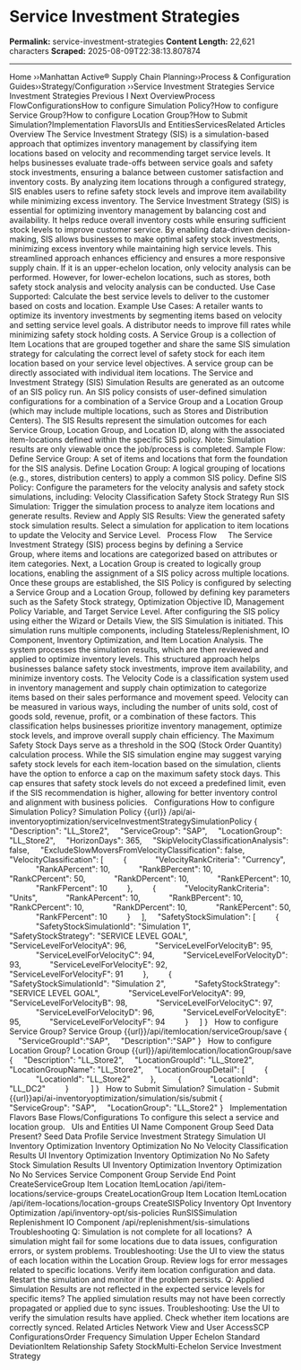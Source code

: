 # Service Investment Strategies

**Permalink:** service-investment-strategies
**Content Length:** 22,621 characters
**Scraped:** 2025-08-09T22:38:13.807874

---

Home &rsaquo;&rsaquo;Manhattan Active® Supply Chain Planning&rsaquo;&rsaquo;Process &amp; Configuration Guides&rsaquo;&rsaquo;Strategy/Configuration ››Service Investment Strategies Service Investment Strategies Previous&nbsp;I&nbsp;Next OverviewProcess FlowConfigurationsHow to configure Simulation Policy?How to configure Service Group?How to configure Location Group?How to Submit Simulation?Implementation FlavorsUls and EntitiesServicesRelated Articles Overview The Service Investment Strategy (SIS) is a simulation-based approach that optimizes inventory management by classifying item locations based on velocity and recommending target service levels. It helps businesses evaluate trade-offs between service goals and safety stock investments, ensuring a balance between customer satisfaction and inventory costs. By analyzing item locations through a configured strategy, SIS enables users to refine safety stock levels and improve item availability while minimizing excess inventory. The Service Investment Strategy (SIS) is essential for optimizing inventory management by balancing cost and availability. It helps reduce overall inventory costs while ensuring sufficient stock levels to improve customer service. By enabling data-driven decision-making, SIS allows businesses to make optimal safety stock investments, minimizing excess inventory while maintaining high service levels. This streamlined approach enhances efficiency and ensures a more responsive supply chain. If it is an upper-echelon location, only velocity analysis can be performed. However, for lower-echelon locations, such as stores, both safety stock analysis and velocity analysis can be conducted. Use Case Supported: Calculate the best service levels to deliver to the customer based on costs and location. Example Use Cases: A retailer wants to optimize its inventory investments by segmenting items based on velocity and setting service level goals. A distributor needs to improve fill rates while minimizing safety stock holding costs. A Service Group is a collection of Item Locations that are grouped together and share the same SIS simulation strategy for calculating the correct level of safety stock for each item location based on your service level objectives. A service group can be directly associated with individual item locations. The Service and Investment Strategy (SIS) Simulation Results are generated as an outcome of an SIS policy run. An SIS policy consists of user-defined simulation configurations for a combination of a Service Group and a Location Group (which may include multiple locations, such as Stores and Distribution Centers). The SIS Results represent the simulation outcomes for each Service Group, Location Group, and Location ID, along with the associated item-locations defined within the specific SIS policy. Note: Simulation results are only viewable once the job/process is completed. Sample Flow: Define Service Group: A set of items and locations that form the foundation for the SIS analysis. Define Location Group: A logical grouping of locations (e.g., stores, distribution centers) to apply a common SIS policy. Define SIS Policy: Configure the parameters for the velocity analysis and safety stock simulations, including: Velocity Classification Safety Stock Strategy Run SIS Simulation: Trigger the simulation process to analyze item locations and generate results. Review and Apply SIS Results: View the generated safety stock simulation results. Select a simulation for application to item locations to update the Velocity and Service Level. &nbsp; Process Flow &nbsp; &nbsp; The Service Investment Strategy (SIS) process begins by defining a Service Group,&nbsp;where items and locations are categorized based on attributes or item categories. Next, a Location Group is created to logically group locations, enabling the assignment of a SIS policy across multiple locations. Once these groups are established, the SIS Policy&nbsp;is configured by selecting a Service Group and a Location Group, followed by defining key parameters such as the&nbsp;Safety Stock strategy, Optimization Objective ID, Management Policy Variable, and Target Service Level. After configuring the SIS policy using either the Wizard or Details View,&nbsp;the SIS Simulation&nbsp;is initiated. This simulation runs multiple components, including Stateless/Replenishment, IO Component, Inventory Optimization, and Item Location Analysis. The system processes the simulation results, which are then reviewed and applied to optimize inventory levels. This structured approach helps businesses balance safety stock investments, improve item availability, and minimize inventory costs. The Velocity Code is a classification system used in inventory management and supply chain optimization to categorize items&nbsp;based on their sales performance and movement speed. Velocity&nbsp;can be measured in various ways, including the number of units sold, cost of goods sold, revenue, profit, or a combination of these factors. This classification helps businesses prioritize inventory management, optimize stock levels, and improve overall supply chain efficiency. The Maximum Safety Stock Days serve as a threshold in the SOQ (Stock Order Quantity) calculation process. While the SIS simulation engine may suggest varying safety stock levels for each item-location based on the simulation, clients have the option to enforce a cap on the maximum safety stock days. This cap ensures that safety stock levels do not exceed a predefined limit, even if the SIS recommendation is higher, allowing for better inventory control and alignment with business policies. &nbsp; Configurations How to configure Simulation Policy? Simulation Policy {{url}} /api/ai-inventoryoptimization/serviceInvestmentStrategySimulationPolicy { &nbsp;&nbsp;&nbsp; &quot;Description&quot;: &quot;LL_Store2&quot;, &nbsp;&nbsp;&nbsp; &quot;ServiceGroup&quot;: &quot;SAP&quot;, &nbsp;&nbsp;&nbsp; &quot;LocationGroup&quot;: &quot;LL_Store2&quot;, &nbsp;&nbsp;&nbsp; &quot;HorizonDays&quot;: 365, &nbsp;&nbsp;&nbsp; &quot;SkipVelocityClassificationAnalysis&quot;: false, &nbsp;&nbsp;&nbsp; &quot;ExcludeSlowMoversFromVelocityClassification&quot;: false, &nbsp;&nbsp;&nbsp; &quot;VelocityClassification&quot;: [ &nbsp;&nbsp;&nbsp;&nbsp;&nbsp;&nbsp;&nbsp; { &nbsp;&nbsp;&nbsp;&nbsp;&nbsp;&nbsp;&nbsp;&nbsp;&nbsp;&nbsp;&nbsp; &quot;VelocityRankCriteria&quot;: &quot;Currency&quot;, &nbsp;&nbsp;&nbsp;&nbsp;&nbsp;&nbsp;&nbsp;&nbsp;&nbsp;&nbsp;&nbsp; &quot;RankAPercent&quot;: 10, &nbsp;&nbsp;&nbsp;&nbsp;&nbsp;&nbsp;&nbsp;&nbsp;&nbsp;&nbsp;&nbsp; &quot;RankBPercent&quot;: 10, &nbsp;&nbsp;&nbsp;&nbsp;&nbsp;&nbsp;&nbsp;&nbsp;&nbsp;&nbsp;&nbsp; &quot;RankCPercent&quot;: 50, &nbsp;&nbsp;&nbsp;&nbsp;&nbsp;&nbsp;&nbsp;&nbsp;&nbsp;&nbsp;&nbsp; &quot;RankDPercent&quot;: 10, &nbsp;&nbsp;&nbsp;&nbsp;&nbsp;&nbsp;&nbsp;&nbsp;&nbsp;&nbsp;&nbsp; &quot;RankEPercent&quot;: 10, &nbsp;&nbsp;&nbsp;&nbsp;&nbsp;&nbsp;&nbsp;&nbsp;&nbsp;&nbsp;&nbsp; &quot;RankFPercent&quot;: 10 &nbsp;&nbsp;&nbsp;&nbsp;&nbsp;&nbsp;&nbsp; }, &nbsp;&nbsp;&nbsp;&nbsp;&nbsp;&nbsp;&nbsp; { &nbsp;&nbsp;&nbsp;&nbsp;&nbsp;&nbsp;&nbsp;&nbsp;&nbsp;&nbsp;&nbsp; &quot;VelocityRankCriteria&quot;: &quot;Units&quot;, &nbsp;&nbsp;&nbsp;&nbsp;&nbsp;&nbsp;&nbsp;&nbsp;&nbsp;&nbsp;&nbsp; &quot;RankAPercent&quot;: 10, &nbsp;&nbsp;&nbsp;&nbsp;&nbsp;&nbsp;&nbsp;&nbsp;&nbsp;&nbsp;&nbsp; &quot;RankBPercent&quot;: 10, &nbsp;&nbsp;&nbsp;&nbsp;&nbsp;&nbsp;&nbsp;&nbsp;&nbsp;&nbsp;&nbsp; &quot;RankCPercent&quot;: 10, &nbsp;&nbsp;&nbsp;&nbsp;&nbsp;&nbsp;&nbsp;&nbsp;&nbsp;&nbsp;&nbsp; &quot;RankDPercent&quot;: 10, &nbsp;&nbsp;&nbsp;&nbsp;&nbsp;&nbsp;&nbsp;&nbsp;&nbsp;&nbsp;&nbsp; &quot;RankEPercent&quot;: 50, &nbsp;&nbsp;&nbsp;&nbsp;&nbsp;&nbsp;&nbsp;&nbsp;&nbsp;&nbsp;&nbsp; &quot;RankFPercent&quot;: 10 &nbsp;&nbsp;&nbsp;&nbsp;&nbsp;&nbsp;&nbsp; } &nbsp;&nbsp;&nbsp; ], &nbsp;&nbsp;&nbsp; &quot;SafetyStockSimulation&quot;: [ &nbsp;&nbsp;&nbsp;&nbsp;&nbsp;&nbsp;&nbsp; { &nbsp;&nbsp;&nbsp;&nbsp;&nbsp;&nbsp;&nbsp;&nbsp;&nbsp;&nbsp;&nbsp; &quot;SafetyStockSimulationId&quot;: &quot;Simulation 1&quot;, &nbsp;&nbsp;&nbsp;&nbsp;&nbsp;&nbsp;&nbsp;&nbsp;&nbsp;&nbsp;&nbsp; &quot;SafetyStockStrategy&quot;: &quot;SERVICE LEVEL GOAL&quot;, &nbsp;&nbsp;&nbsp;&nbsp;&nbsp;&nbsp;&nbsp;&nbsp;&nbsp;&nbsp;&nbsp; &quot;ServiceLevelForVelocityA&quot;: 96, &nbsp;&nbsp;&nbsp;&nbsp;&nbsp;&nbsp;&nbsp;&nbsp;&nbsp;&nbsp;&nbsp; &quot;ServiceLevelForVelocityB&quot;: 95, &nbsp;&nbsp;&nbsp;&nbsp;&nbsp;&nbsp;&nbsp;&nbsp;&nbsp;&nbsp;&nbsp; &quot;ServiceLevelForVelocityC&quot;: 94, &nbsp;&nbsp;&nbsp;&nbsp;&nbsp;&nbsp;&nbsp;&nbsp;&nbsp;&nbsp;&nbsp; &quot;ServiceLevelForVelocityD&quot;: 93, &nbsp;&nbsp;&nbsp;&nbsp;&nbsp;&nbsp;&nbsp;&nbsp;&nbsp;&nbsp;&nbsp; &quot;ServiceLevelForVelocityE&quot;: 92, &nbsp;&nbsp;&nbsp;&nbsp;&nbsp;&nbsp;&nbsp;&nbsp;&nbsp;&nbsp;&nbsp; &quot;ServiceLevelForVelocityF&quot;: 91 &nbsp;&nbsp;&nbsp;&nbsp;&nbsp;&nbsp;&nbsp; }, &nbsp;&nbsp;&nbsp;&nbsp;&nbsp;&nbsp;&nbsp; { &nbsp;&nbsp;&nbsp;&nbsp;&nbsp;&nbsp;&nbsp;&nbsp;&nbsp;&nbsp;&nbsp; &quot;SafetyStockSimulationId&quot;: &quot;Simulation 2&quot;, &nbsp;&nbsp;&nbsp;&nbsp;&nbsp;&nbsp;&nbsp;&nbsp;&nbsp;&nbsp;&nbsp; &quot;SafetyStockStrategy&quot;: &quot;SERVICE LEVEL GOAL&quot;, &nbsp;&nbsp;&nbsp;&nbsp;&nbsp;&nbsp;&nbsp;&nbsp;&nbsp;&nbsp;&nbsp; &quot;ServiceLevelForVelocityA&quot;: 99, &nbsp;&nbsp;&nbsp;&nbsp;&nbsp;&nbsp;&nbsp;&nbsp;&nbsp;&nbsp;&nbsp; &quot;ServiceLevelForVelocityB&quot;: 98, &nbsp;&nbsp;&nbsp;&nbsp;&nbsp;&nbsp;&nbsp;&nbsp;&nbsp;&nbsp;&nbsp; &quot;ServiceLevelForVelocityC&quot;: 97, &nbsp;&nbsp;&nbsp;&nbsp;&nbsp;&nbsp;&nbsp;&nbsp;&nbsp;&nbsp;&nbsp; &quot;ServiceLevelForVelocityD&quot;: 96, &nbsp;&nbsp;&nbsp;&nbsp;&nbsp;&nbsp;&nbsp;&nbsp;&nbsp;&nbsp;&nbsp; &quot;ServiceLevelForVelocityE&quot;: 95, &nbsp;&nbsp;&nbsp;&nbsp;&nbsp;&nbsp;&nbsp;&nbsp;&nbsp;&nbsp;&nbsp; &quot;ServiceLevelForVelocityF&quot;: 94 &nbsp;&nbsp;&nbsp;&nbsp;&nbsp;&nbsp;&nbsp; } &nbsp;&nbsp;&nbsp; ] } &nbsp; How to configure Service Group? Service Group {{url}}/api/itemlocation/serviceGroup/save { &nbsp;&nbsp;&nbsp; &quot;ServiceGroupId&quot;:&quot;SAP&quot;, &nbsp;&nbsp;&nbsp; &quot;Description&quot;:&quot;SAP&quot; } &nbsp; How to configure Location Group? Location Group {{url}}/api/itemlocation/locationGroup/save { &nbsp;&nbsp;&nbsp; &quot;Description&quot;: &quot;LL_Store2&quot;, &nbsp;&nbsp;&nbsp; &quot;LocationGroupId&quot;: &quot;LL_Store2&quot;, &nbsp;&nbsp;&nbsp; &quot;LocationGroupName&quot;: &quot;LL_Store2&quot;, &nbsp;&nbsp;&nbsp; &quot;LocationGroupDetail&quot;: [ &nbsp;&nbsp;&nbsp;&nbsp;&nbsp;&nbsp;&nbsp; { &nbsp;&nbsp;&nbsp;&nbsp;&nbsp;&nbsp;&nbsp;&nbsp;&nbsp;&nbsp;&nbsp; &quot;LocationId&quot;: &quot;LL_Store2&quot; &nbsp;&nbsp;&nbsp;&nbsp;&nbsp;&nbsp;&nbsp; }, &nbsp;&nbsp;&nbsp;&nbsp;&nbsp;&nbsp;&nbsp;&nbsp; { &nbsp;&nbsp;&nbsp;&nbsp;&nbsp;&nbsp;&nbsp;&nbsp;&nbsp;&nbsp;&nbsp; &quot;LocationId&quot;: &quot;LL_DC2&quot; &nbsp;&nbsp;&nbsp;&nbsp;&nbsp;&nbsp;&nbsp; } &nbsp;&nbsp;&nbsp;&nbsp; &nbsp;&nbsp;&nbsp; ] } &nbsp; How to Submit Simulation? Simulation - Submit {{url}}api/ai-inventoryoptimization/simulation/sis/submit { &nbsp;&nbsp;&nbsp; &quot;ServiceGroup&quot;: &quot;SAP&quot;, &nbsp;&nbsp;&nbsp; &quot;LocationGroup&quot;: &quot;LL_Store2&quot; } &nbsp; Implementation Flavors Base Flows/Configurations To configure this select a service and location group. &nbsp; Uls and Entities UI Name Component Group Seed Data Present? Seed Data Profile Service Investment Strategy Simulation UI Inventory Optimization Inventory Optimization No No Velocity Classification Results UI Inventory Optimization Inventory Optimization No No Safety Stock Simulation Results UI Inventory Optimization Inventory Optimization No No Services Service Component Group Servide End Point CreateServiceGroup Item Location ItemLocation /api/item-locations/service-groups CreateLocationGroup Item Location ItemLocation /api/item-locations/location-groups CreateSISPolicy Inventory Opt Inventory Optimization /api/inventory-opt/sis-policies RunSISSimulation Replenishment IO Component /api/replenishment/sis-simulations &nbsp; Troubleshooting Q:&nbsp;Simulation is not complete for all locations? &nbsp;A simulation might fail for some locations due to data issues, configuration errors, or system problems. Troubleshooting: Use the UI to view the status of each location within the Location Group. Review logs for error messages related to specific locations. Verify item location configuration and data. Restart the simulation and monitor if the problem persists. Q:&nbsp;Applied Simulation Results are not reflected in the expected service levels for specific items? The applied simulation results may not have been correctly propagated or applied due to sync issues. Troubleshooting: Use the UI to verify the simulation results have applied. Check whether item locations are correctly synced. Related Articles Network View and User AccessSCP ConfigurationsOrder Frequency Simulation Upper Echelon Standard DeviationItem Relationship Safety StockMulti-Echelon Service Investment Strategy &nbsp;